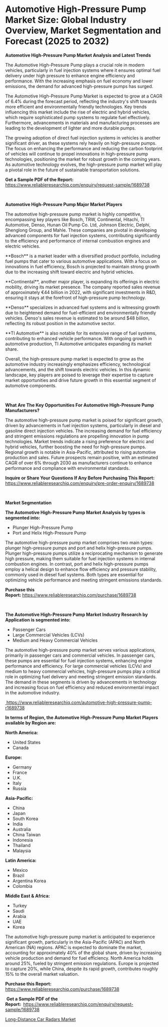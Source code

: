 <p><h1>Automotive High-Pressure Pump Market Size: Global Industry Overview, Market Segmentation and Forecast (2025 to 2032)</h1></p><p><strong>Automotive High-Pressure Pump Market Analysis and Latest Trends</strong></p>
<p><p>The Automotive High-Pressure Pump plays a crucial role in modern vehicles, particularly in fuel injection systems where it ensures optimal fuel delivery under high pressure to enhance engine efficiency and performance. With the increasing emphasis on fuel economy and lower emissions, the demand for advanced high-pressure pumps has surged. </p><p>The Automotive High-Pressure Pump Market is expected to grow at a CAGR of 6.4% during the forecast period, reflecting the industry's shift towards more efficient and environmentally friendly technologies. Key trends influencing this market include the rise of electric and hybrid vehicles, which require sophisticated pump systems to regulate fuel effectively. Furthermore, advancements in materials and manufacturing processes are leading to the development of lighter and more durable pumps.</p><p>The growing adoption of direct fuel injection systems in vehicles is another significant driver, as these systems rely heavily on high-pressure pumps. The focus on enhancing the performance and reducing the carbon footprint of vehicles will continue to propel innovations in high-pressure pump technologies, positioning the market for robust growth in the coming years. As automotive technology evolves, the high-pressure pump market will play a pivotal role in the future of sustainable transportation solutions.</p></p>
<p><strong>Get a Sample PDF of the Report:&nbsp;</strong> <a href="https://www.reliableresearchiq.com/enquiry/request-sample/1689738?utm_campaign=3356&utm_medium=2&utm_source=Github&utm_content=ia&utm_term=26032025&utm_id=automotive-high-pressure-pump">https://www.reliableresearchiq.com/enquiry/request-sample/1689738</a></p>
<p>&nbsp;</p>
<p><strong>Automotive High-Pressure Pump Major Market Players</strong></p>
<p><p>The automotive high-pressure pump market is highly competitive, encompassing key players like Bosch, TRW, Continental, Hitachi, TI Automotive, Denso, Hunan Oil Pump Co. Ltd, Johnson Electric, Delphi, Shenglong Group, and Mahle. These companies are pivotal in developing advanced components for fuel injection systems, contributing significantly to the efficiency and performance of internal combustion engines and electric vehicles.</p><p>**Bosch** is a market leader with a diversified product portfolio, including fuel pumps that cater to various automotive applications. With a focus on innovations in fuel efficiency, Bosch is projected to maintain strong growth due to the increasing shift toward electric and hybrid vehicles.</p><p>**Continental**, another major player, is expanding its offerings in electric mobility, driving its market presence. The company reported sales revenue of approximately €44 billion in 2022, with significant investments in R&D, ensuring it stays at the forefront of high-pressure pump technology.</p><p>**Denso** specializes in advanced fuel systems and is witnessing growth due to heightened demand for fuel-efficient and environmentally friendly vehicles. Denso's sales revenue is estimated to be around $48 billion, reflecting its robust position in the automotive sector.</p><p>**TI Automotive** is also notable for its extensive range of fuel systems, contributing to enhanced vehicle performance. With ongoing growth in automotive production, TI Automotive anticipates expanding its market share.</p><p>Overall, the high-pressure pump market is expected to grow as the automotive industry increasingly emphasizes efficiency, technological advancements, and the shift towards electric vehicles. In this dynamic landscape, key players are poised to leverage their expertise to capture market opportunities and drive future growth in this essential segment of automotive components.</p></p>
<p>&nbsp;</p>
<p><strong>What Are The Key Opportunities For Automotive High-Pressure Pump Manufacturers?</strong></p>
<p><p>The automotive high-pressure pump market is poised for significant growth, driven by advancements in fuel injection systems, particularly in diesel and gasoline direct injection vehicles. The increasing demand for fuel efficiency and stringent emissions regulations are propelling innovation in pump technologies. Market trends indicate a rising preference for electric and hybrid vehicles, further boosting the need for high-pressure pumps. Regional growth is notable in Asia-Pacific, attributed to rising automotive production and sales. Future prospects remain positive, with an estimated CAGR of over 6% through 2030 as manufacturers continue to enhance performance and compliance with environmental standards.</p></p>
<p><strong>Inquire or Share Your Questions If Any Before Purchasing This Report:</strong> <a href="https://www.reliableresearchiq.com/enquiry/pre-order-enquiry/1689738?utm_campaign=3356&utm_medium=2&utm_source=Github&utm_content=ia&utm_term=26032025&utm_id=automotive-high-pressure-pump">https://www.reliableresearchiq.com/enquiry/pre-order-enquiry/1689738</a></p>
<p>&nbsp;</p>
<p><strong>Market Segmentation</strong></p>
<p><strong>The Automotive High-Pressure Pump Market Analysis by types is segmented into:</strong></p>
<p><ul><li>Plunger High-Pressure Pump</li><li>Port and Helix High-Pressure Pump</li></ul></p>
<p><p>The automotive high-pressure pump market comprises two main types: plunger high-pressure pumps and port and helix high-pressure pumps. Plunger high-pressure pumps utilize a reciprocating mechanism to generate high pressure, making them suitable for fuel injection systems in internal combustion engines. In contrast, port and helix high-pressure pumps employ a helical design to enhance flow efficiency and pressure stability, commonly used in diesel fuel systems. Both types are essential for optimizing vehicle performance and meeting stringent emissions standards.</p></p>
<p><strong>Purchase this Report:&nbsp;</strong><a href="https://www.reliableresearchiq.com/purchase/1689738?utm_campaign=3356&utm_medium=2&utm_source=Github&utm_content=ia&utm_term=26032025&utm_id=automotive-high-pressure-pump">https://www.reliableresearchiq.com/purchase/1689738</a></p>
<p>&nbsp;</p>
<p><strong>The Automotive High-Pressure Pump Market Industry Research by Application is segmented into:</strong></p>
<p><ul><li>Passenger Cars</li><li>Large Commercial Vehicles (LCVs)</li><li>Medium and Heavy Commercial Vehicles</li></ul></p>
<p><p>The automotive high-pressure pump market serves various applications, primarily in passenger cars and commercial vehicles. In passenger cars, these pumps are essential for fuel injection systems, enhancing engine performance and efficiency. For large commercial vehicles (LCVs) and medium to heavy commercial vehicles, high-pressure pumps play a critical role in optimizing fuel delivery and meeting stringent emission standards. The demand in these segments is driven by advancements in technology and increasing focus on fuel efficiency and reduced environmental impact in the automotive industry.</p></p>
<p><a href="https://www.reliableresearchiq.com/automotive-high-pressure-pump-r1689738?utm_campaign=3356&utm_medium=2&utm_source=Github&utm_content=ia&utm_term=26032025&utm_id=automotive-high-pressure-pump">&nbsp;https://www.reliableresearchiq.com/automotive-high-pressure-pump-r1689738</a></p>
<p><strong>In terms of Region, the Automotive High-Pressure Pump Market Players available by Region are:</strong></p>
<p>
    <p> <strong> North America: </strong>
        <ul>
            <li>United States</li>
            <li>Canada</li>
        </ul>
        </p> 
    <p> <strong> Europe: </strong>
        <ul>
            <li>Germany</li>
            <li>France</li>
            <li>U.K.</li>
            <li>Italy</li>
            <li>Russia</li>
        </ul>
        </p> 
    <p> <strong> Asia-Pacific: </strong>
        <ul>
            <li>China</li>
            <li>Japan</li>
            <li>South Korea</li>
            <li>India</li>
            <li>Australia</li>
            <li>China Taiwan</li>
            <li>Indonesia</li>
            <li>Thailand</li>
            <li>Malaysia</li>
        </ul>
        </p> 
    <p> <strong> Latin America: </strong>
        <ul>
            <li>Mexico</li>
            <li>Brazil</li>
            <li>Argentina Korea</li>
            <li>Colombia</li>
        </ul>
        </p> 
    <p> <strong> Middle East & Africa: </strong>
        <ul>
            <li>Turkey</li>
            <li>Saudi</li>
            <li>Arabia</li>
            <li>UAE</li>
            <li>Korea</li>
        </ul>
    </p>
    </p>
<p><p>The automotive high-pressure pump market is anticipated to experience significant growth, particularly in the Asia-Pacific (APAC) and North American (NA) regions. APAC is expected to dominate the market, accounting for approximately 40% of the global share, driven by increasing vehicle production and demand for fuel efficiency. North America holds around 25%, fueled by stringent emission regulations. Europe is projected to capture 20%, while China, despite its rapid growth, contributes roughly 15% to the overall market valuation.</p></p>
<p><strong>Purchase this Report: </strong><a href="https://www.reliableresearchiq.com/purchase/1689738?utm_campaign=3356&utm_medium=2&utm_source=Github&utm_content=ia&utm_term=26032025&utm_id=automotive-high-pressure-pump">https://www.reliableresearchiq.com/purchase/1689738</a></p>
<p>&nbsp;<strong>Get a Sample PDF of the Report:&nbsp;&nbsp;</strong><a href="https://www.reliableresearchiq.com/enquiry/request-sample/1689738?utm_campaign=3356&utm_medium=2&utm_source=Github&utm_content=ia&utm_term=26032025&utm_id=automotive-high-pressure-pump">https://www.reliableresearchiq.com/enquiry/request-sample/1689738</a></p>
<p><strong></strong></p>
<p><p><a href="https://github.com/tanckfelli84/Market-Research-Report-List-1/blob/main/long-distance-car-radars-market.md?utm_campaign=3356&utm_medium=2&utm_source=Github&utm_content=ia&utm_term=26032025&utm_id=automotive-high-pressure-pump">Long-Distance Car Radars Market</a></p></p>